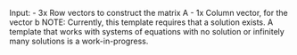 Input:
    - 3x Row vectors to construct the matrix A
    - 1x Column vector, for the vector b
    NOTE: Currently, this template requires that a solution exists.
          A template that works with systems of equations with no solution
          or infinitely many solutions is a work-in-progress.
